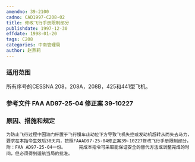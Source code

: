 ```yaml
---
amendno: 39-2100
cadno: CAD1997-C208-02
title: 修改飞行手册限制部分
publishdate: 1997-12-30
effdate: 1998-01-20
tags: C208
categories: 中南管理局
author: 赵燕莉
---
```


### 适用范围 
所有序号的CESSNA 208，208A，208B，425和441型飞机。

<!--more-->
### 参考文件    FAA AD97-25-04 修正案 39-10227 

### 原因、措施和规定 
    为防止飞行过程中因油门杆置于飞行慢车止动位下方导致飞机失控或发动机超转从而失去马力，要求在本指令生效后30天内，按照FAAAD97-25-04修正案39-10227修改飞行手册限制部分。 
    附：FAA AD97-25-04一份。     完成本指令可采取能保证安全的替代方法或调整完成的时间，但必须得到适航当局的批准。

